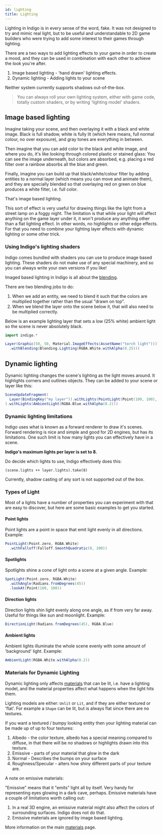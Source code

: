 ```yaml
---
id: lighting
title: Lighting
---
```


Lighting in Indigo is in every sense of the word, fake. It was not designed to try and mimic real light, but to be useful and understandable to 2D game builders who were trying to add some interest to their games through lighting.

There are a two ways to add lighting effects to your game in order to create a mood, and they can be used in combination with each other to achieve the look you're after.

1. Image based lighting - 'hand drawn' lighting effects.
2. Dynamic lighting - Adding lights to your scene

Neither system currently supports shadows out-of-the-box.

> You can always roll your own lighting system, either with game code, totally custom shaders, or by writing 'lighting model' shaders.

## Image based lighting

Imagine taking your scene, and then overlaying it with a black and white image. Black is full shadow, white is fully lit (which here means, full normal colour, no over exposure), and gray tones are everything in between.

Then imagine that you can add color to the black and white image, and where you do, it's like looking through colored plastic or stained glass: You can see the image underneath, but colors are absorbed, e.g. placing a red filter over a rainbow absorbs all the blue and green.

Finally, imagine you can build up that black/white/colour filter by adding entities to a normal layer (which means you can move and animate them), and they are specially blended so that overlaying red on green on blue produces a white filter, i.e. full color.

That's image based lighting.

This sort of effect is very useful for drawing things like the light from a street lamp on a foggy night. The limitation is that while your light will affect anything on the game layer under it, it won't produce any anything other than a flat lighting effect. In other words, no highlights or other edge effects. For that you need to combine your lighting layer effects with dynamic lighting or some other trick.

### Using Indigo's lighting shaders

Indigo comes bundled with shaders you can use to produce image based lighting. These shaders do not make use of any special machinery, and so you can always write your own versions if you like!

Imaged based lighting in Indigo is all about the [blending](shaders/blending.md).

There are two blending jobs to do:

1. When we add an entity, we need to blend it such that the colors are multiplied together rather than the usual "drawn on top".
2. When we blend the layer onto the scene below it, that will also need to be multiplied correctly.

Below is an example lighting layer that sets a low (25% white) ambient light so the scene is never absolutely black.

```scala mdoc:js:shared
import indigo.*

Layer(Graphic(50, 50, Material.ImageEffects(AssetName("torch light"))))
  .withBlending(Blending.Lighting(RGBA.White.withAlpha(0.25)))
```

## Dynamic lighting

Dynamic lighting changes the scene's lighting as the light moves around. It highlights corners and outlines objects. They can be added to your scene or layer like this:

```scala mdoc:js
SceneUpdateFragment(
  Layer(BindingKey("my layer")).withLights(PointLight(Point(100, 100), RGBA.Green))
).withLights(AmbientLight(RGBA.Blue.withAlpha(0.2)))
```

### Dynamic lighting limitations

Indigo uses what is known as a forward renderer to draw it's scenes. Forward rendering is nice and simple and good for 2D engines, but has its limitations. One such limit is how many lights you can effectively have in a scene.

**Indigo's maximum lights per layer is set to 8.**

Do decide which lights to use, Indigo effectively does this:

`(scene.lights ++ layer.lights).take(8)`

Currently, shadow casting of any sort is not supported out of the box.

### Types of Light

Most of a lights have a number of properties you can experiment with that are easy to discover, but here are some basic examples to get you started.

#### Point lights

Point lights are a point in space that emit light evenly in all directions. Example:

```scala mdoc:js
PointLight(Point.zero, RGBA.White)
  .withFalloff(Falloff.SmoothQuadratic(0, 100))
```

#### Spotlights

Spotlights shine a cone of light onto a scene at a given angle. Example:

```scala mdoc:js
SpotLight(Point.zero, RGBA.White)
  .withAngle(Radians.fromDegrees(45))
  .lookAt(Point(100, 100))
```

#### Direction lights

Direction lights shin light evenly along one angle, as if from very far away. Useful for things like sun and moonlight. Example:

```scala mdoc:js
DirectionLight(Radians.fromDegrees(45), RGBA.Blue)
```

#### Ambient lights

Ambient lights illuminate the whole scene evenly with some amount of 'background' light. Example:

```scala mdoc:js
AmbientLight(RGBA.White.withAlpha(0.2))
```

### Materials for Dynamic Lighting

Dynamic lighting only affects [materials](presentation/materials.md) that can be lit, i.e. have a lighting model, and the material properties affect what happens when the light hits them.

Lighting models are either: `Unlit` or `Lit`, and if they are either textured or 'flat'. For example a `Shape` can be lit, but is always flat since there are no textures.

If you want a textured / bumpy looking entity then your lighting material can be made up of up to four textures:

1. Albedo - the color texture, albedo has a special meaning compared to diffuse, in that there will be _no_ shadows or highlights drawn into this texture.
2. Emissive - parts of your material that glow in the dark
3. Normal - Describes the bumps on your surface
4. Roughness/Specular - alters how shiny different parts of your texture are.

A note on emissive materials:

"Emissive" means that it "emits" light all by itself. Very handy for representing eyes glowing in a dark cave, perhaps. Emissive materials have a couple of limitations worth calling out:

1. In a real 3D engine, an emissive material might also affect the colors of surrounding surfaces. Indigo does not do that.
2. Emissive materials are ignored by image based lighting.

More information on the main [materials](presentation/materials.md) page.
